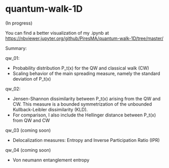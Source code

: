 # quantum-walk-1D

(In progress)

You can find a better visualization of my .ipynb at 
https://nbviewer.jupyter.org/github/PiresMA/quantum-walk-1D/tree/master/ 


Summary:

qw_01: 

* Probability distribution P_t(x) for the QW and classical walk (CW)
* Scaling behavior of the main spreading measure, namely the standard deviation of P_t(x) 


qw_02: 
* Jensen-Shannon dissimilarity between  P_t(x) arising from the QW and CW. This measure is a bounded symmetrization of the unbounded Kullback-Leibler dissimilarity (KLD).
* For comparison, I also include the Hellinger distance between  P_t(x) from QW and CW


qw_03 (coming soon)
* Delocalization measures: Entropy and Inverse Participation Ratio (IPR)


qw_04 (coming soon)
* Von neumann entanglement entropy
